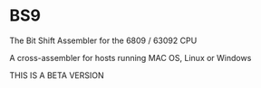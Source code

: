 BS9
===

The Bit Shift Assembler for the 6809 / 63092 CPU

A cross-assembler for hosts running MAC OS, Linux or Windows

THIS IS A BETA VERSION

